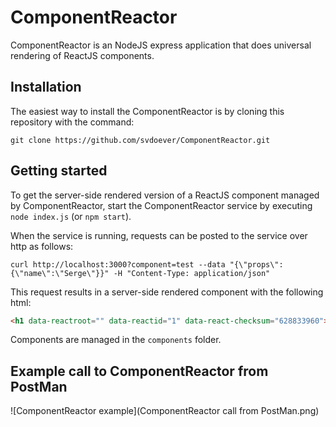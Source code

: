 # ComponentReactor

ComponentReactor is an NodeJS express application that does universal rendering of ReactJS components.

## Installation

The easiest way to install the ComponentReactor is by cloning this repository with the command:

```git clone https://github.com/svdoever/ComponentReactor.git```

## Getting started

To get the server-side rendered version of a ReactJS component managed by ComponentReactor, start the 
ComponentReactor service by executing ```node index.js``` (or ```npm start```).

When the service is running, requests can be posted to the service over http as follows:

```curl http://localhost:3000?component=test --data "{\"props\":{\"name\":\"Serge\"}}" -H "Content-Type: application/json"```

This request results in a server-side rendered component with the following html:

```html
<h1 data-reactroot="" data-reactid="1" data-react-checksum="628833960"><!-- react-text: 2 -->Dear <!-- /react-text --><!-- react-text: 3 -->Serge<!-- /react-text --><!-- react-text: 4 -->, I&#x27;m the Test Component!<!-- /react-text --></h1>~/projects/.../ComponentReactor>
```

Components are managed in the ```components``` folder.

## Example call to ComponentReactor from PostMan

![ComponentReactor example](ComponentReactor call from PostMan.png)
